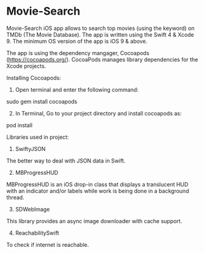 # Movie-Search
Movie-Search iOS app allows to search top movies (using the keyword) on TMDb (The Movie Database). The app is written using the Swift 4 & Xcode 9. The minimum OS version of the app is iOS 9 & above.

The app is using the dependency mangager, Cocoapods (https://cocoapods.org/). CocoaPods manages library dependencies for the Xcode projects.

Installing Cocoapods:

1. Open terminal and enter the following command:

sudo gem install cocoapods

2. In Terminal, Go to your project directory and install cocoapods as:

pod install


Libraries used in project:

1. SwiftyJSON

The better way to deal with JSON data in Swift.


2. MBProgressHUD

MBProgressHUD is an iOS drop-in class that displays a translucent HUD with an indicator and/or labels while work is being done in a background thread.

3. SDWebImage

This library provides an async image downloader with cache support.

4. ReachabilitySwift

To check if internet is reachable.


